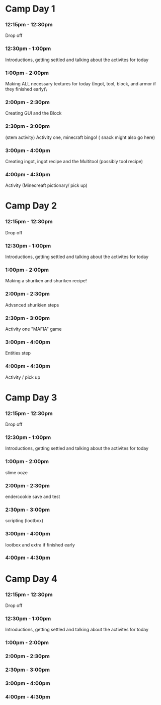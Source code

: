 # Camp Day 1
### 12:15pm - 12:30pm
Drop off

### 12:30pm - 1:00pm
Introductions, getting settled and talking about the activites for today

### 1:00pm - 2:00pm
Making ALL necessary textures for today (Ingot, tool, block, and armor if they finished early)\

### 2:00pm - 2:30pm
Creating GUI and the Block

### 2:30pm - 3:00pm
(stem activity) Activity one, minecraft bingo! ( snack might also go here)
 
### 3:00pm - 4:00pm
Creating ingot, ingot recipe and the Multitool (possibly tool recipe)

### 4:00pm - 4:30pm
Activity (Minecreaft pictionary/ pick up)

# Camp Day 2

### 12:15pm - 12:30pm
Drop off

### 12:30pm - 1:00pm
Introductions, getting settled and talking about the activites for today

### 1:00pm - 2:00pm
Making a shuriken and shuriken recipe!

### 2:00pm - 2:30pm
Advsnced shurikien steps

### 2:30pm - 3:00pm
Activity one "MAFIA" game
 
### 3:00pm - 4:00pm
Entities step

### 4:00pm - 4:30pm
Activity / pick up

# Camp Day 3

### 12:15pm - 12:30pm
Drop off

### 12:30pm - 1:00pm
Introductions, getting settled and talking about the activites for today

### 1:00pm - 2:00pm
slime ooze 

### 2:00pm - 2:30pm
endercookie
save and test

### 2:30pm - 3:00pm
scripting (lootbox)

### 3:00pm - 4:00pm
lootbox and extra if finished early

### 4:00pm - 4:30pm

# Camp Day 4

### 12:15pm - 12:30pm
Drop off

### 12:30pm - 1:00pm
Introductions, getting settled and talking about the activites for today

### 1:00pm - 2:00pm


### 2:00pm - 2:30pm


### 2:30pm - 3:00pm


### 3:00pm - 4:00pm


### 4:00pm - 4:30pm
